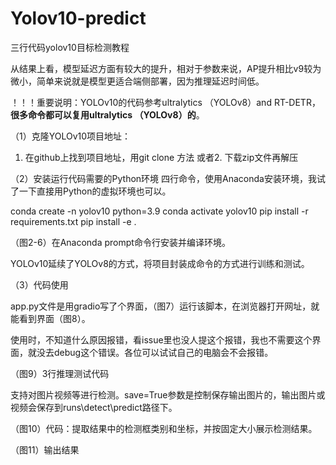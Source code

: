 # Yolov10-predict
三行代码yolov10目标检测教程

从结果上看，模型延迟方面有较大的提升，相对于参数来说，AP提升相比v9较为微小，简单来说就是模型更适合端侧部署，因为推理延迟时间低。

！！！重要说明：YOLOv10的代码参考ultralytics （YOLOv8）and RT-DETR，**很多命令都可以复用ultralytics （YOLOv8）的**。

（1）克隆YOLOv10项目地址：
1. 在github上找到项目地址，用git clone 方法
或者2. 下载zip文件再解压

（2）安装运行代码需要的Python环境
四行命令，使用Anaconda安装环境，我试了一下直接用Python的虚拟环境也可以。

conda create -n yolov10 python=3.9
conda activate yolov10
pip install -r requirements.txt
pip install -e .

（图2-6）在Anaconda prompt命令行安装并编译环境。

YOLOv10延续了YOLOv8的方式，将项目封装成命令的方式进行训练和测试。

（3）代码使用

app.py文件是用gradio写了个界面，（图7）运行该脚本，在浏览器打开网址，就能看到界面（图8）。

使用时，不知道什么原因报错，看issue里也没人提这个报错，我也不需要这个界面，就没去debug这个错误。各位可以试试自己的电脑会不会报错。

（图9）3行推理测试代码

支持对图片视频等进行检测。save=True参数是控制保存输出图片的，输出图片或视频会保存到runs\detect\predict路径下。

（图10）代码：提取结果中的检测框类别和坐标，并按固定大小展示检测结果。

（图11）输出结果
